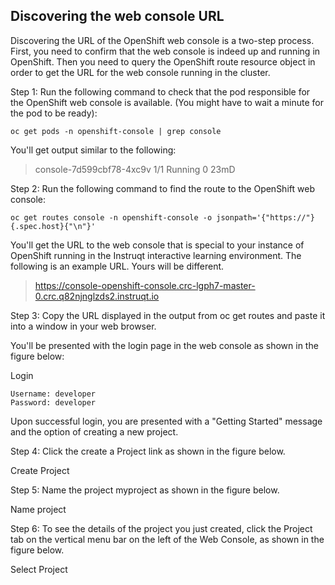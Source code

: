 ## Discovering the web console URL
Discovering the URL of the OpenShift web console is a two-step process. First, you need to confirm that the web console is indeed up and running in OpenShift. Then you need to query the OpenShift route resource object in order to get the URL for the web console running in the cluster.

Step 1: Run the following command to check that the pod responsible for the OpenShift web console is available. (You might have to wait a minute for the pod to be ready):
```
oc get pods -n openshift-console | grep console
```
You'll get output similar to the following:
> console-7d599cbf78-4xc9v     1/1     Running   0          23mD


Step 2: Run the following command to find the route to the OpenShift web console:
```
oc get routes console -n openshift-console -o jsonpath='{"https://"}{.spec.host}{"\n"}'
```
You'll get the URL to the web console that is special to your instance of OpenShift running in the Instruqt interactive learning environment. The following is an example URL. Yours will be different.
> https://console-openshift-console.crc-lgph7-master-0.crc.q82njnglzds2.instruqt.io

Step 3: Copy the URL displayed in the output from oc get routes and paste it into a window in your web browser.

You'll be presented with the login page in the web console as shown in the figure below:

Login
```
Username: developer
Password: developer
```
Upon successful login, you are presented with a "Getting Started" message and the option of creating a new project.

Step 4: Click the create a Project link as shown in the figure below.

Create Project

Step 5: Name the project myproject as shown in the figure below.

Name project

Step 6: To see the details of the project you just created, click the Project tab on the vertical menu bar on the left of the Web Console, as shown in the figure below.

Select Project
